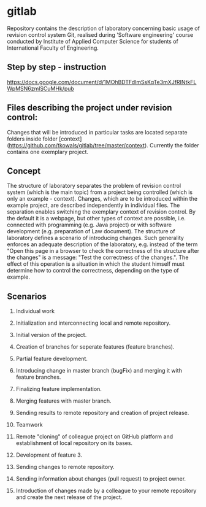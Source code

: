 gitlab
============

Repository contains the description of laboratory concerning basic usage of revision control system Git, realised during 'Software engineering' course conducted by Institute of Applied Computer Science for students of International Faculty of Engineering.

Step by step - instruction
----------------
https://docs.google.com/document/d/1MOhBDTFdlmSsKqTe3mXJfRINtkFLWpMSN6zmlSCuMHk/pub

Files describing the project under revision control:
----------------
Changes that will be introduced in particular tasks are located separate folders inside folder [context]
(https://github.com/tkowals/gitlab/tree/master/context). 
Currently the folder contains one exemplary project.

Concept
-----------------
The structure of laboratory separates the problem of revision control system (which is the main topic) from a project being controlled (which is only an example - context). Changes, which are to be introduced within the example project, are described independently in individual files. The separation enables switching the exemplary context of revision control. By the default it is a webpage, but other types of context are possible, i.e. connected with programming (e.g. Java project) or with software development (e.g. preparation of Law document). The structure of laboratory defines a scenario of introducing changes.
Such generality enforces an adequate description of the laboratory, e.g. instead of the term "Open this page in a browser to check the correctness of the structure after the changes" is a message: "Test the correctness of the changes.". The effect of this operation is a situation in which the student himself must determine how to control the correctness, depending on the type of example.

Scenarios 
----------------
1. Individual work

  1. Initialization and interconnecting local and remote repository.
  2. Initial version of the project.
  3. Creation of branches for seperate features (feature branches).
  4. Partial feature development.
  5. Introducing change in master branch (bugFix) and merging it with feature branches.
  6. Finalizing feature implementation.
  7. Merging features with master branch.
  8. Sending results to remote repository and creation of project release.

2. Teamwork

  1. Remote "cloning" of colleague project on GitHub platform and establishment of local repository on its bases. 
  2. Development of feature 3.
  3. Sending changes to remote repository.
  4. Sending information about changes (pull request) to project owner.
  5. Introduction of changes made ​​by a colleague to your remote repository and create the next release of the project.
